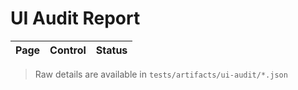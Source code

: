 # UI Audit Report

| Page | Control | Status |
|------|---------|--------|

> Raw details are available in `tests/artifacts/ui-audit/*.json`